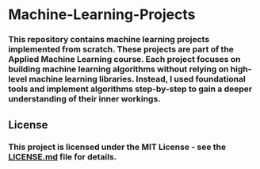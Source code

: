 # Machine-Learning-Projects

### This repository contains machine learning projects implemented from scratch. These projects are part of the Applied Machine Learning course. Each project focuses on building machine learning algorithms without relying on high-level machine learning libraries. Instead, I used foundational tools and implement algorithms step-by-step to gain a deeper understanding of their inner workings.

## License
### This project is licensed under the MIT License - see the [LICENSE.md](LICENSE) file for details.
